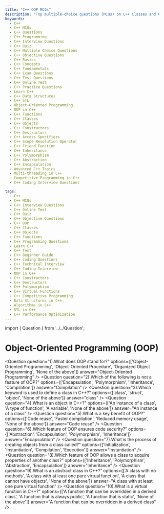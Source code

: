 ```yaml
---
title: "C++ OOP MCQs"
description: "Top multiple-choice questions (MCQs) on C++ Classes and Objects for interview preparation. Covers constructors, access specifiers, friend functions, and object creation."
keywords:
  - C++
  - C++ MCQs
  - C++ Questions
  - C++ Programming
  - C++ Interview Questions
  - C++ Quiz
  - C++ Multiple Choice Questions
  - C++ Objective Questions
  - C++ Basics
  - C++ Concepts
  - C++ Fundamentals
  - C++ Exam Questions
  - C++ Test Questions
  - C++ Online Test
  - C++ Practice Questions
  - Learn C++
  - C++ Data Structures
  - C++ STL
  - Object-Oriented Programming
  - OOP in C++
  - C++ Functions
  - C++ Classes
  - C++ Objects
  - C++ Constructors
  - C++ Destructors
  - C++ Access Specifiers
  - C++ Scope Resolution Operator
  - C++ Friend Function
  - C++ Inheritance
  - C++ Polymorphism
  - C++ Abstraction
  - C++ Encapsulation
  - Advanced C++ Topics
  - Multi-threading in C++
  - Competitive Programming in C++
  - C++ Coding Interview Questions

tags:
  - C++
  - C++ MCQs
  - C++ Interview Questions
  - C++ Online Test
  - C++ Quiz
  - C++ Objective Questions
  - C++ OOP
  - C++ Classes
  - C++ Objects
  - C++ Functions
  - C++ Programming Questions
  - Learn C++
  - C++ Test
  - C++ Beginner Guide
  - C++ Coding Questions
  - C++ Technical Interview
  - C++ Coding Interview
  - OOP in C++
  - C++ Constructors
  - C++ Destructors
  - C++ Polymorphism
  - C++ Virtual Functions
  - C++ Competitive Programming
  - Data Structures in C++
  - Algorithms in C++
  - STL in C++
  - C++ Performance Optimization
---
```



import { Question } from '../../Question';

# Object-Oriented Programming (OOP)

<Question
  question="1).What does OOP stand for?"
  options={['Object-Oriented Programming', 'Object-Oriented Procedure', 'Organized Object Programming', 'None of the above']}
  answer="Object-Oriented Programming"
/>
<Question
  question="2).Which of the following is not a feature of OOP?"
  options={['Encapsulation', 'Polymorphism', 'Inheritance', 'Compilation']}
  answer="Compilation"
/>
<Question
  question="3).Which keyword is used to define a class in C++?"
  options={['class', 'struct', 'object', 'None of the above']}
  answer="class"
/>
<Question
  question="4).What is an object in C++?"
  options={['An instance of a class', 'A type of function', 'A variable', 'None of the above']}
  answer="An instance of a class"
/>
<Question
  question="5).What is a key benefit of OOP?"
  options={['Code reuse', 'Faster compilation', 'Reduced memory usage', 'None of the above']}
  answer="Code reuse"
/>
<Question
  question="6).Which feature of OOP ensures code security?"
  options={['Abstraction', 'Encapsulation', 'Polymorphism', 'Inheritance']}
  answer="Encapsulation"
/>
<Question
  question="7).What is the process of creating objects from a class called?"
  options={['Initialization', 'Instantiation', 'Compilation', 'Execution']}
  answer="Instantiation"
/>
<Question
  question="8).Which feature of OOP allows a class to acquire properties of another class?"
  options={['Inheritance', 'Polymorphism', 'Abstraction', 'Encapsulation']}
  answer="Inheritance"
/>
<Question
  question="9).What is an abstract class in C++?"
  options={['A class with no methods', 'A class with at least one pure virtual function', 'A class that cannot have objects', 'None of the above']}
  answer="A class with at least one pure virtual function"
/>
<Question
  question="10).What is a virtual function in C++?"
  options={['A function that can be overridden in a derived class', 'A function that is always public', 'A function that is static', 'None of the above']}
  answer="A function that can be overridden in a derived class"
/>
